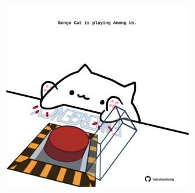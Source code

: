 <!-- built at 14/01/2023, 01:27:17 UTC -->
<p align="center">
  <img width="500" height="500" src="./ReadmeImage.svg">
</p>
